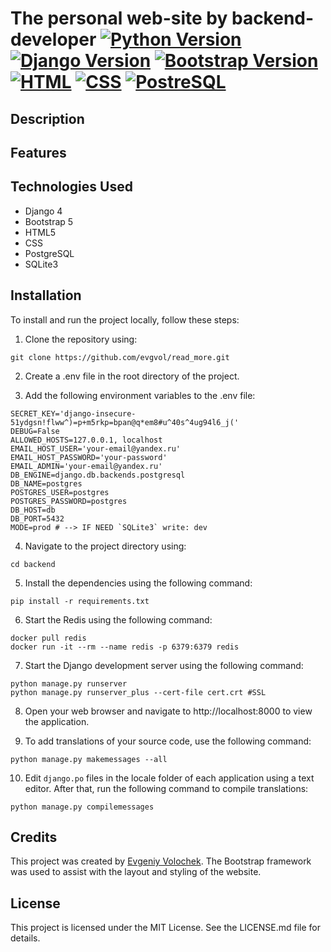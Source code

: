 # The personal web-site by backend-developer [![Python Version](https://img.shields.io/badge/python-3.11-blue)](https://www.python.org/downloads/release/python-3110/) [![Django Version](https://img.shields.io/badge/django-4.2-green)](https://docs.djangoproject.com/en/4.2/) [![Bootstrap Version](https://img.shields.io/badge/bootstrap-5.0-red)](https://getbootstrap.com/docs/4.3/getting-started/introduction/) [![HTML](https://img.shields.io/badge/HTML-5-red)](https://developer.mozilla.org/en-US/docs/Web/Guide/HTML/HTML5) [![CSS](https://img.shields.io/badge/CSS-3-blue)](https://developer.mozilla.org/en-US/docs/Web/CSS) [![PostreSQL](https://img.shields.io/badge/PostreSQL-14.8-blue)](https://developer.mozilla.org/en-US/docs/Web/CSS)


## Description


## Features


## Technologies Used
* Django 4
* Bootstrap 5
* HTML5
* CSS
* PostgreSQL
* SQLite3

## Installation
To install and run the project locally, follow these steps:

1. Clone the repository using:
```
git clone https://github.com/evgvol/read_more.git
```
2. Create a .env file in the root directory of the project.

3. Add the following environment variables to the .env file:
```
SECRET_KEY='django-insecure-51ydgsn!flww^)=p+m5rkp=bpan@q*em8#u^40s^4ug94l6_j('
DEBUG=False
ALLOWED_HOSTS=127.0.0.1, localhost
EMAIL_HOST_USER='your-email@yandex.ru'
EMAIL_HOST_PASSWORD='your-password'
EMAIL_ADMIN='your-email@yandex.ru'
DB_ENGINE=django.db.backends.postgresql
DB_NAME=postgres
POSTGRES_USER=postgres
POSTGRES_PASSWORD=postgres
DB_HOST=db
DB_PORT=5432
MODE=prod # --> IF NEED `SQLite3` write: dev
```

4. Navigate to the project directory using:
```
cd backend
```

5. Install the dependencies using the following command: 
```
pip install -r requirements.txt
```

6.  Start the Redis using the following command:
```
docker pull redis
docker run -it --rm --name redis -p 6379:6379 redis
```

7. Start the Django development server using the following command:
```
python manage.py runserver
python manage.py runserver_plus --cert-file cert.crt #SSL
```

8. Open your web browser and navigate to http://localhost:8000 to view the application.


9. To add translations of your source code, use the following command:
```
python manage.py makemessages --all
```
10. Edit `django.po` files in the locale folder of each application using a text editor. After that, run the following command to compile translations:
```
python manage.py compilemessages
```

## Credits
This project was created by [Evgeniy Volochek](https://github.com/EvgVol). The Bootstrap framework was used to assist with the layout and styling of the website.

## License
This project is licensed under the MIT License. See the LICENSE.md file for details.